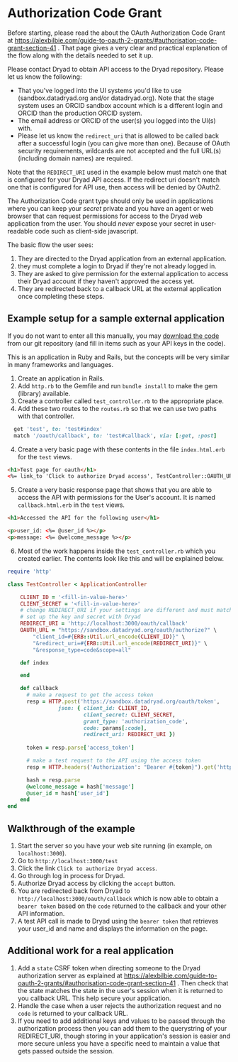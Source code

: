 # Authorization Code Grant

Before starting, please read the about the OAuth Authorization Code Grant at
https://alexbilbie.com/guide-to-oauth-2-grants/#authorisation-code-grant-section-41 .
That page gives a very clear and practical explanation of the flow along with the details
needed to set it up.

Please contact Dryad to obtain API access to the Dryad repository. Please let us know the
following:

- That you've logged into the UI systems you'd like to use (sandbox.datadryad.org and/or datadryad.org).
  Note that the stage system uses an ORCID sandbox account which is a different login and ORCID than
  the production ORCID system.
- The email address or ORCID of the user(s) you logged into the UI(s) with.
- Please let us know the `redirect_uri` that is allowed to be called back after a successful login
  (you can give more than one). Because of OAuth security requirements, wildcards are not accepted and the full URL(s) 
  (including domain names) are required.

Note that the `REDIRECT_URI` used in the example below must match one that is configured for your Dryad API
access. If the redirect uri doesn't match one that is configured for API use, then access will be denied by OAuth2.

The Authorization Code grant type should only be used in applications where you can
keep your *secret* private and you have an agent or web browser that can request permissions
for access to the Dryad web application from the user. You should *never* expose your
secret in user-readable code such as client-side javascript.

The basic flow the user sees:
1. They are directed to the Dryad application from an external application.
2. they must complete a login to Dryad if they're not already logged in.
3. They are asked to give permission for the external application to access their Dryad
   account if they haven't approved the access yet.
4. They are redirected back to a callback URL at the external application once completing these steps.



## Example setup for a sample external application

If you do not want to enter all this manually, you may [download the code](https://github.com/CDL-Dryad/api_test)
from our git repository (and fill in items such as your API keys in the code).

This is an application in Ruby and Rails, but the concepts will be very similar in many frameworks and
languages. 
1. Create an application in Rails.
2. Add `http.rb` to the Gemfile and run `bundle install` to make the gem (library) available.
3. Create a controller called `test_controller.rb` to the appropriate place.
4. Add these two routes to the `routes.rb` so that we can use two paths with that controller.
```ruby
  get 'test', to: 'test#index'
  match '/oauth/callback', to: 'test#callback', via: [:get, :post]
```
4. Create a very basic page with these contents in the file `index.html.erb` for the `test` views.
```html
<h1>Test page for oauth</h1>
<%= link_to 'Click to authorize Dryad access', TestController::OAUTH_URL %>
```
5. Create a very basic response page that shows that you are able to access the API with
   permissions for the User's account. It is named `callback.html.erb` in the `test` views.
```html
<h1>Accessed the API for the following user</h1>

<p>user_id: <%= @user_id %></p>
<p>message: <%= @welcome_message %></p>
```
6. Most of the work happens inside the `test_controller.rb` which you created earlier. The
   contents look like this and will be explained below.
```ruby
require 'http'

class TestController < ApplicationController

    CLIENT_ID = '<fill-in-value-here>'
    CLIENT_SECRET = '<fill-in-value-here>'
    # change REDIRECT_URI if your settings are different and must match server/path configured when you
    # set up the key and secret with Dryad
    REDIRECT_URI = 'http://localhost:3000/oauth/callback'
    OAUTH_URL = "https://sandbox.datadryad.org/oauth/authorize?" \
        "client_id=#{ERB::Util.url_encode(CLIENT_ID)}" \
        "&redirect_uri=#{ERB::Util.url_encode(REDIRECT_URI)}" \
        "&response_type=code&scope=all"

    def index

    end

    def callback
      # make a request to get the access token
      resp = HTTP.post('https://sandbox.datadryad.org/oauth/token', 
                json: { client_id: CLIENT_ID,
                        client_secret: CLIENT_SECRET,
                        grant_type: 'authorization_code',
                        code: params[:code],
                        redirect_uri: REDIRECT_URI })
      
      token = resp.parse['access_token']

      # make a test request to the API using the access token
      resp = HTTP.headers('Authorization': "Bearer #{token}").get('https://sandbox.datadryad.org/api/v2/test')

      hash = resp.parse
      @welcome_message = hash['message']
      @user_id = hash['user_id']
    end
end
```

## Walkthrough of the example

1. Start the server so you have your web site running (in example, on `localhost:3000`).
2. Go to `http://localhost:3000/test`
3. Click the link `Click to authorize Dryad access`.
4. Go through log in process for Dryad.
5. Authorize Dryad access by clicking the `accept` button.
6. You are redirected back from Dryad to `http://localhost:3000/oauth/callback` which 
   is now able to obtain a `bearer token` based on the `code` returned to the callback and your other
   API information.
7. A test API call is made to Dryad using the `bearer token` that retrieves your user_id and
   name and displays the information on the page.

## Additional work for a real application

1. Add a `state` CSRF token when directing someone to the Dryad authorization server as explained
   at https://alexbilbie.com/guide-to-oauth-2-grants/#authorisation-code-grant-section-41 .
   Then check that the state matches the state in the user's session when it is returned to you
   callback URL. This help secure your application.
2. Handle the case when a user rejects the authorization request and no `code` is returned
   to your callback URL.
3. If you need to add additional keys and values to be passed through the authorization process
   then you can add them to the querystring of your REDIRECT_URI, though storing in your application's session is 
   easier and more secure unless you have a specific need to maintain a value that gets passed outside the session.
